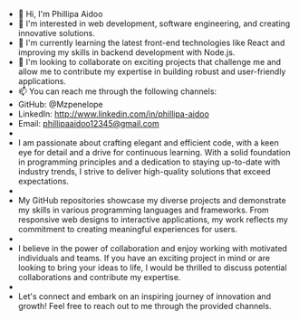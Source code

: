 - 👋 Hi, I'm Phillipa Aidoo
- 👀 I'm interested in web development, software engineering, and creating innovative solutions.
- 🌱 I'm currently learning the latest front-end technologies like React and improving my skills in backend development with Node.js.
- 💞️ I'm looking to collaborate on exciting projects that challenge me and allow me to contribute my expertise in building robust and user-friendly applications.
- 📫 You can reach me through the following channels:
- GitHub: @Mzpenelope
- LinkedIn: http://www.linkedin.com/in/phillipa-aidoo
- Email: phillipaaidoo12345@gmail.com
- 
- I am passionate about crafting elegant and efficient code, with a keen eye for detail and a drive for continuous learning. With a solid foundation in programming principles and a dedication to staying up-to-date with industry trends, I strive to deliver high-quality solutions that exceed expectations.
- 
- My GitHub repositories showcase my diverse projects and demonstrate my skills in various programming languages and frameworks. From responsive web designs to interactive applications, my work reflects my commitment to creating meaningful experiences for users.
- 
- I believe in the power of collaboration and enjoy working with motivated individuals and teams. If you have an exciting project in mind or are looking to bring your ideas to life, I would be thrilled to discuss potential collaborations and contribute my expertise.
- 
- Let's connect and embark on an inspiring journey of innovation and growth! Feel free to reach out to me through the provided channels.

<!---
Mzpenelope/Mzpenelope is a ✨ special ✨ repository because its `README.md` (this file) appears on your GitHub profile.
You can click the Preview link to take a look at your changes.
--->
